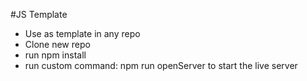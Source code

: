 #JS Template
- Use as template in any repo
- Clone new repo
- run npm install
- run custom command: npm run openServer to start the live server
